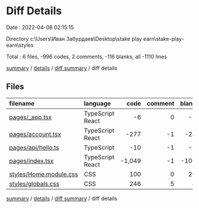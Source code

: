 # Diff Details

Date : 2022-04-08 02:15:15

Directory c:\Users\Иван Забурдаев\Desktop\stake play earn\stake-play-earn\styles

Total : 6 files,  -996 codes, 2 comments, -116 blanks, all -1110 lines

[summary](results.md) / [details](details.md) / [diff summary](diff.md) / diff details

## Files
| filename | language | code | comment | blank | total |
| :--- | :--- | ---: | ---: | ---: | ---: |
| [pages/_app.tsx](/pages/_app.tsx) | TypeScript React | -6 | 0 | -3 | -9 |
| [pages/account.tsx](/pages/account.tsx) | TypeScript React | -277 | -1 | -28 | -306 |
| [pages/api/hello.ts](/pages/api/hello.ts) | TypeScript | -10 | -1 | -3 | -14 |
| [pages/index.tsx](/pages/index.tsx) | TypeScript React | -1,049 | -1 | -106 | -1,156 |
| [styles/Home.module.css](/styles/Home.module.css) | CSS | 100 | 0 | 20 | 120 |
| [styles/globals.css](/styles/globals.css) | CSS | 246 | 5 | 4 | 255 |

[summary](results.md) / [details](details.md) / [diff summary](diff.md) / diff details